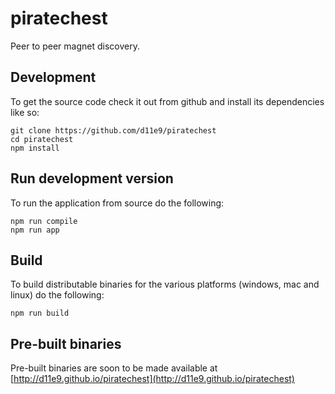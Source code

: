 # piratechest

Peer to peer magnet discovery.

## Development

To get the source code check it out from github and install its dependencies like so:

    git clone https://github.com/d11e9/piratechest
    cd piratechest
    npm install

## Run development version

To run the application from source do the following:

	npm run compile
	npm run app

## Build

To build distributable binaries for the various platforms (windows, mac and linux) do the following:

    npm run build

## Pre-built binaries

Pre-built binaries are soon to be made available at [http://d11e9.github.io/piratechest](http://d11e9.github.io/piratechest)
